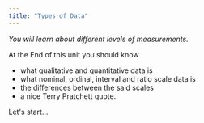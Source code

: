 ```yaml
---
title: "Types of Data"
---
```

*You will learn about different levels of measurements.*

<!--more-->

At the End of this unit you should know

* what qualitative and quantitative data is
* what nominal, ordinal, interval and ratio scale data is
* the differences between the said scales
* a nice Terry Pratchett quote.

Let's start...


<!--
## Further reading

add some day
-->
